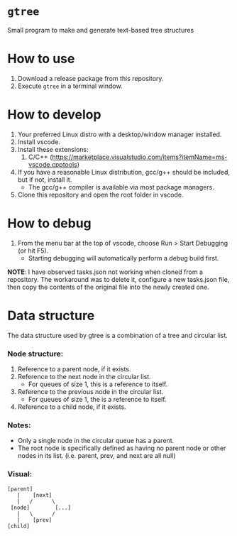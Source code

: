 # `gtree`
Small program to make and generate text-based tree structures

# How to use
1. Download a release package from this repository.
1. Execute `gtree` in a terminal window.

# How to develop
1. Your preferred Linux distro with a desktop/window manager installed.
1. Install vscode.
1. Install these extensions:
   1. C/C++ (https://marketplace.visualstudio.com/items?itemName=ms-vscode.cpptools)
1. If you have a reasonable Linux distribution, gcc/g++ should be included, but if not, install it.
   * The gcc/g++ compiler is available via most package managers.
1. Clone this repository and open the root folder in vscode.

# How to debug
1. From the menu bar at the top of vscode, choose Run > Start Debugging (or hit F5).
   - Starting debugging will automatically perform a debug build first.

**NOTE**: I have observed tasks.json not working when cloned from a repository. The workaround was to delete it, configure a new tasks.json file, then copy the contents of the original file into the newly created one.

# Data structure
The data structure used by gtree is a combination of a tree and circular list.

### Node structure:
1. Reference to a parent node, if it exists.
1. Reference to the next node in the circular list.
   * For queues of size 1, this is a reference to itself.
1. Reference to the previous node in the circular list.
   * For queues of size 1, the is a reference to itself.
1. Reference to a child node, if it exists.

### Notes:
* Only a single node in the circular queue has a parent.
* The root node is specifically defined as having no parent node or other nodes in its list. (i.e. parent, prev, and next are all null)

### Visual:
```
[parent]
   |    [next]
   |   /      \
 [node]        [...]
   |   \      /
   |    [prev]
[child]
```
